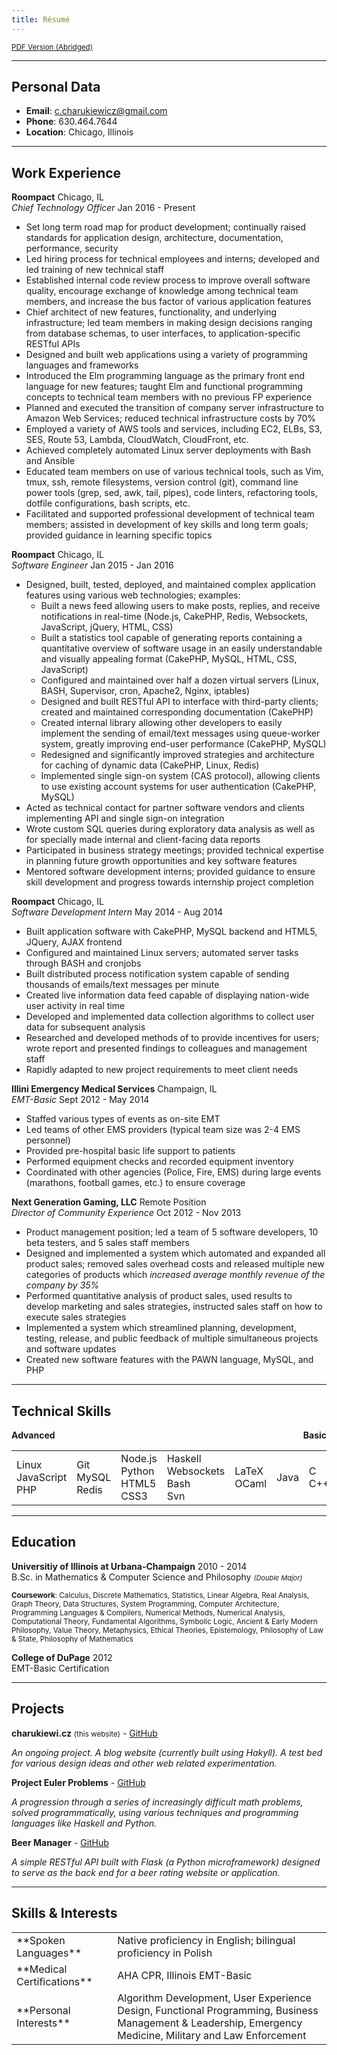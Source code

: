 ```yaml
---
title: Résumé
---
```


<div class="resume-body">

<small>[PDF Version (Abridged)](https://github.com/charukiewicz/resume/raw/master/charukiewicz_resume.pdf)</small>


<hr>

## Personal Data

* **Email**: [c.charukiewicz@gmail.com](mailto:c.charukiewicz@gmail.com)
* **Phone**: 630.464.7644
* **Location**: Chicago, Illinois

<hr>

## Work Experience

<div class="exp">

**Roompact** <span class="fr">Chicago, IL</span><br>
*Chief Technology Officer* <span class="fr">Jan 2016 - Present</span>

* Set long term road map for product development; continually raised standards for application design, architecture, documentation, performance, security
* Led hiring process for technical employees and interns; developed and led training of new technical staff
* Established internal code review process to improve overall software quality, encourage exchange of knowledge among technical team members, and increase the bus factor of various application features
* Chief architect of new features, functionality, and underlying infrastructure; led team members in making design decisions ranging from database schemas,  to user interfaces, to application-specific RESTful APIs
* Designed and built web applications using a variety of programming languages and frameworks
* Introduced the Elm programming language as the primary front end language for new features; taught Elm and functional programming concepts to technical team members with no previous FP experience
* Planned and executed the transition of company server infrastructure to Amazon Web Services; reduced technical infrastructure costs by 70%
* Employed a variety of AWS tools and services, including EC2, ELBs, S3, SES, Route 53, Lambda, CloudWatch, CloudFront, etc.
* Achieved completely automated Linux server deployments with Bash and Ansible
* Educated team members on use of various technical tools, such as Vim, tmux, ssh, remote filesystems, version control (git), command line power tools (grep, sed, awk, tail, pipes), code linters, refactoring tools, dotfile configurations, bash scripts, etc.
* Facilitated and supported professional development of technical team members; assisted in development of key skills and long term goals; provided guidance in learning specific topics

**Roompact** <span class="fr">Chicago, IL</span><br>
*Software Engineer* <span class="fr">Jan 2015 - Jan 2016</span>

* Designed, built, tested, deployed, and maintained complex application features using various web technologies; examples:
    * Built a news feed allowing users to make posts, replies, and receive notifications in real-time (Node.js, CakePHP, Redis, Websockets, JavaScript, jQuery, HTML, CSS)
    * Built a statistics tool capable of generating reports containing a quantitative overview of software usage in an easily understandable and visually appealing format (CakePHP, MySQL, HTML, CSS, JavaScript)
    * Configured and maintained over half a dozen virtual servers (Linux, BASH, Supervisor, cron, Apache2, Nginx, iptables)
    * Designed and built RESTful API to interface with third-party clients; created and maintained corresponding documentation (CakePHP)
    * Created internal library allowing other developers to easily implement the sending of email/text messages using queue-worker system, greatly improving end-user performance (CakePHP, MySQL)
    * Redesigned and significantly improved strategies and architecture for caching of dynamic data (CakePHP, Linux, Redis)
    * Implemented single sign-on system (CAS protocol), allowing clients to use existing account systems for user authentication (CakePHP, MySQL)
* Acted as technical contact for partner software vendors and clients implementing API and single sign-on integration
* Wrote custom SQL queries during exploratory data analysis as well as for specially made internal and client-facing data reports
* Participated in business strategy meetings; provided technical expertise in planning future growth opportunities and key software features
* Mentored software development interns; provided guidance to ensure skill development and progress towards internship project completion

**Roompact** <span class="fr">Chicago, IL</span><br>
*Software Development Intern* <span class="fr">May 2014 - Aug 2014</span>

* Built application software with CakePHP, MySQL backend and HTML5, JQuery, AJAX frontend
* Configured and maintained Linux servers; automated server tasks through BASH and cronjobs
* Built distributed process notification system capable of sending thousands of emails/text messages per minute
* Created live information data feed capable of displaying nation-wide user activity in real time
* Developed and implemented data collection algorithms to collect user data for subsequent analysis
* Researched and developed methods of to provide incentives for users; wrote report and presented findings to colleagues and management staff
* Rapidly adapted to new project requirements to meet client needs

**Illini Emergency Medical Services** <span class="fr">Champaign, IL</span><br>
*EMT-Basic* <span class="fr">Sept 2012 - May 2014</span>

* Staffed various types of events as on-site EMT
* Led teams of other EMS providers (typical team size was 2-4 EMS personnel)
* Provided pre-hospital basic life support to patients
* Performed equipment checks and recorded equipment inventory
* Coordinated with other agencies (Police, Fire, EMS) during large events (marathons, football games, etc.) to ensure coverage

**Next Generation Gaming, LLC** <span class="fr">Remote Position</span><br>
*Director of Community Experience* <span class="fr">Oct 2012 - Nov 2013</span>

* Product management position; led a team of 5 software developers, 10 beta testers, and 5 sales staff members
* Designed and implemented a system which automated and expanded all product sales; removed sales overhead costs and released multiple new categories of products which *increased average monthly revenue of the company by 35%*
* Performed quantitative analysis of product sales, used results to develop marketing and sales strategies, instructed sales staff on how to execute sales strategies
* Implemented a system which streamlined planning, development, testing, release, and public feedback of multiple simultaneous projects and software updates
* Created new software features with the PAWN language, MySQL, and PHP

</div>

<hr>

## Technical Skills

<b>
<span class="sk-6">Advanced</span>
<span class="sk-0" style="float:right">Basic</span>
<div class="sk-grad"></div>
</b>

<table class="sk-table">
<tr>
<td>
<span class="sk sk-6">Linux</span><br/>
<span class="sk sk-6">JavaScript</span><br/>
<span class="sk sk-6">PHP</span>
</td>
<td>
<span class="sk sk-5">Git</span><br/>
<span class="sk sk-5">MySQL</span><br/>
<span class="sk sk-5">Redis</span>
</td>
<td>
<span class="sk sk-4">Node.js</span><br/>
<span class="sk sk-4">Python</span><br/>
<span class="sk sk-4">HTML5</span><br/>
<span class="sk sk-4">CSS3</span>
</td>
<td>
<span class="sk sk-3">Haskell</span><br/>
<span class="sk sk-3">Websockets</span><br/>
<span class="sk sk-3">Bash</span><br/>
<span class="sk sk-3">Svn</span>
</td>
<td>
<span class="sk sk-2">LaTeX</span><br/>
<span class="sk sk-2">OCaml</span>
</td>
<td>
<span class="sk sk-1">Java</span><br/>
</td>
<td>
<span class="sk sk-0">C</span><br/>
<span class="sk sk-0">C++</span>
</td>
</tr>
</table>

<hr>

## Education

**Universitiy of Illinois at Urbana-Champaign** <span class="fr">2010 - 2014</span><br>
B.Sc. in Mathematics & Computer Science and Philosophy <span style="font-size:11px;font-style:italic;">(Double Major)</span>

<small>**Coursework**: Calculus, Discrete Mathematics, Statistics, Linear Algebra, Real Analysis, Graph Theory, Data Structures, System Programming, Computer Architecture, Programming Languages & Compilers, Numerical Methods, Numerical Analysis, Computational Theory, Fundamental Algorithms, Symbolic Logic, Ancient & Early Modern Philosophy, Value Theory, Metaphysics, Ethical Theories, Epistemology, Philosophy of Law & State, Philosophy of Mathematics</small>

**College of DuPage** <span class="fr">2012</span><br>
EMT-Basic Certification

<hr>

## Projects

**charukiewi.cz** <small>(this website)</small> - [GitHub](https://github.com/charukiewicz/charukiewicz)

*An ongoing project.  A blog website (currently built using Hakyll).  A test bed for various design ideas and other web related experimentation.*

**Project Euler Problems** - [GitHub](https://github.com/charukiewicz/project-euler)

*A progression through a series of increasingly difficult math problems, solved programmatically, using various techniques and programming languages like Haskell and Python.*

**Beer Manager** - [GitHub](https://github.com/charukiewicz/beer-manager)

*A simple RESTful API built with Flask (a Python microframework) designed to serve as the back end for a beer rating website or application.*

<hr>

## Skills & Interests

<table>
<tr>
<td width="32%">**Spoken Languages**</td>
<td>Native proficiency in English; bilingual proficiency in Polish</td>
</tr>
<tr>
<td>**Medical Certifications**</td>
<td>AHA CPR, Illinois EMT-Basic</td>
</tr>
<tr>
<td>**Personal Interests**</td>
<td>Algorithm Development, User Experience Design, Functional Programming, Business Management & Leadership, Emergency Medicine, Military and Law Enforcement</td>
</tr>
</table>

</div>
